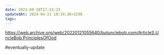 ```yaml
---
date: 2023-09-28T17:23:23
updatedAt: 2024-04-21 18:34:36+3290
tags: 
---
```

https://web.archive.org/web/20220121055640/butunclebob.com/ArticleS.UncleBob.PrinciplesOfOod

#eventually-update